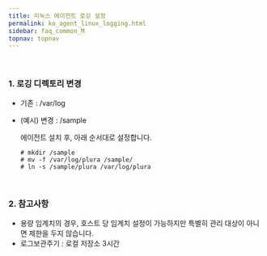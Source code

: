 ```yaml
---
title: 리눅스 에이전트 로깅 설정
permalink: ko_agent_linux_logging.html
sidebar: faq_common_M
topnav: topnav
---
```


<br />

### 1. 로깅 디렉토리 변경

- 기존 : /var/log 
- (예시) 변경 : /sample

     에이전트 설치 후, 아래 순서대로 설정합니다.

     ``# mkdir /sample``   
     ``# mv -f /var/log/plura /sample/``   
     ``# ln -s /sample/plura /var/log/plura``   

<br />

### 2. 참고사항

- 용량 임계치의 경우, 호스트 당 임계치 설정이 가능하지만 특별히 관리 대상이 아니면 제한을 두지 않습니다.
- 로그보관주기 : 로컬 저장소 3시간



